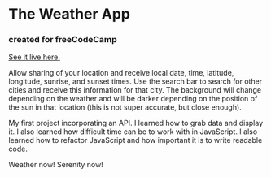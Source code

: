 # The Weather App
### created for freeCodeCamp

[See it live here.](https://stevenremenapp.github.io/weather/)

Allow sharing of your location and receive local date, time, latitude, longitude, sunrise, and sunset times. Use the search bar to search for other cities and receive this information for that city. The background will change depending on the weather and will be darker depending on the position of the sun in that location (this is not super accurate, but close enough).

My first project incorporating an API. I learned how to grab data and display it. I also learned how difficult time can be to work with in JavaScript. I also learned how to refactor JavaScript and how important it is to write readable code.

Weather now! Serenity now!
